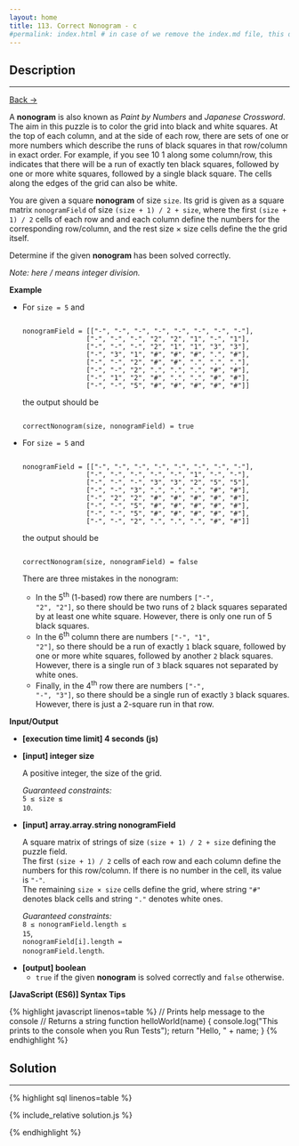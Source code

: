 ```yaml
---
layout: home
title: 113. Correct Nonogram - c
#permalink: index.html # in case of we remove the index.md file, this doc will be the index page
---
```


<div class="row">
<div class="columnStmt" markdown="1">

## Description

---

[Back -> ](../README.md)

A **nonogram** is also known as _Paint by Numbers_ and _Japanese Crossword_. The aim in this puzzle is to color the grid into black and white squares. At the top of each column, and at the side of each row, there are sets of one or more numbers which describe the runs of black squares in that row/column in exact order. For example, if you see 10 1 along some column/row, this indicates that there will be a run of exactly ten black squares, followed by one or more white squares, followed by a single black square. The cells along the edges of the grid can also be white.

You are given a square **nonogram** of size <code>size</code>. Its grid is given as a square matrix <code>nonogramField</code> of size <code>(size + 1) / 2 + size</code>, where the first <code>(size + 1) / 2</code> cells of each row and and each column define the numbers for the corresponding row/column, and the rest size × size cells define the the grid itself.

Determine if the given **nonogram** has been solved correctly.

_Note: here / means integer division._

**Example**

- For <code>size = 5</code> and

  <code type='preformat'>
  nonogramField = [["-", "-", "-", "-", "-", "-", "-", "-"],
                  ["-", "-", "-", "2", "2", "1", "-", "1"],
                  ["-", "-", "-", "2", "1", "1", "3", "3"],
                  ["-", "3", "1", "#", "#", "#", ".", "#"],
                  ["-", "-", "2", "#", "#", ".", ".", "."],
                  ["-", "-", "2", ".", ".", ".", "#", "#"],
                  ["-", "1", "2", "#", ".", ".", "#", "#"],
                  ["-", "-", "5", "#", "#", "#", "#", "#"]]
  </code>

  the output should be

  <code type='preformat'>
  correctNonogram(size, nonogramField) = true
  </code>

- For <code>size = 5</code> and

  <code type='preformat'>
  nonogramField = [["-", "-", "-", "-", "-", "-", "-", "-"],
                  ["-", "-", "-", "-", "-", "1", "-", "-"],
                  ["-", "-", "-", "3", "3", "2", "5", "5"],
                  ["-", "-", "3", ".", ".", ".", "#", "#"],
                  ["-", "2", "2", "#", "#", "#", "#", "#"],
                  ["-", "-", "5", "#", "#", "#", "#", "#"],
                  ["-", "-", "5", "#", "#", "#", "#", "#"],
                  ["-", "-", "2", ".", ".", ".", "#", "#"]]
  </code>

  the output should be

  <code type='preformat'>
  correctNonogram(size, nonogramField) = false
  </code>

  There are three mistakes in the nonogram:

  - In the 5<sup>th</sup> (1-based) row there are numbers <code>["-", "2", "2"]</code>, so there should be two runs of <code>2</code> black squares separated by at least one white square. However, there is only one run of 5 black squares.
  - In the 6<sup>th</sup> column there are numbers <code>["-", "1", "2"]</code>, so there should be a run of exactly <code>1</code> black square, followed by one or more white squares, followed by another <code>2</code> black squares. However, there is a single run of <code>3</code> black squares not separated by white ones.
  - Finally, in the 4<sup>th</sup> row there are numbers <code>["-", "-", "3"]</code>, so there should be a single run of exactly <code>3</code> black squares. However, there is just a 2-square run in that row.

**Input/Output**

- **[execution time limit] 4 seconds (js)**

- **[input] integer size**

  A positive integer, the size of the grid.

  _Guaranteed constraints:_<br>
  <code>5 ≤ size ≤ 10</code>.

- **[input] array.array.string nonogramField**

  A square matrix of strings of size <code>(size + 1) / 2 + size</code> defining the puzzle field.<br>
  The first <code>(size + 1) / 2</code> cells of each row and each column define the numbers for this row/column. If there is no number in the cell, its value is <code>"-"</code>.<br>
  The remaining <code>size × size</code> cells define the grid, where string <code>"#"</code> denotes black cells and string <code>"."</code> denotes white ones.

  _Guaranteed constraints:_<br>
  <code>8 ≤ nonogramField.length ≤ 15</code>,<br>
  <code>nonogramField[i].length = nonogramField.length</code>.

* **[output] boolean**
  - <code>true</code> if the given **nonogram** is solved correctly and <code>false</code> otherwise.

**[JavaScript (ES6)] Syntax Tips**

{% highlight javascript linenos=table %}
// Prints help message to the console
// Returns a string
function helloWorld(name) {
console.log("This prints to the console when you Run Tests");
return "Hello, " + name;
}
{% endhighlight %}

</div>
<div class="columnSol" markdown="1">

## Solution

---

{% highlight sql linenos=table %}

{% include_relative solution.js %}

{% endhighlight %}

</div>
</div>
